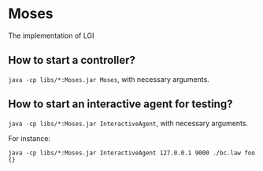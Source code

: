 # Moses
The implementation of LGI

## How to start a controller?
`java -cp libs/*:Moses.jar Moses`, with necessary arguments.

## How to start an interactive agent for testing?
`java -cp libs/*:Moses.jar InteractiveAgent`, with necessary arguments.

For instance:

`java -cp libs/*:Moses.jar InteractiveAgent 127.0.0.1 9000 ./bc.law foo {}`

